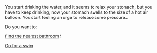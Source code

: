You start drinking the water, and it seems to relax your stomach,
but you have to keep drinking,
now your stomach swells to the size of a hot air balloon.
You start feeling an urge to release some pressure...

Do you want to:

[Find the nearest bathroom](bathroom/bathroom.md)?

[Go for a swim](Swim/swim.md)